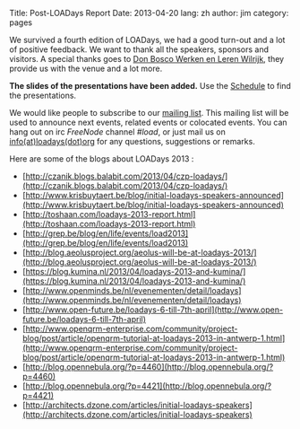 Title: Post-LOADays Report
Date: 2013-04-20
lang: zh
author: jim
category: pages

We survived a fourth edition of LOADays, we had a good turn-out and a lot of positive feedback.
We want to thank all the speakers, sponsors and visitors.
A special thanks goes to [Don Bosco Werken en Leren Wilrijk](http://www.donboscowilrijk.be/site/), they provide us with the venue and a lot more.

__The slides of the presentations have been added.__ Use the [Schedule](/pages/schedule.html) to find the presentations.

We would like people to subscribe to our [mailing list](http://lists.loadays.org/mailman/listinfo/load).
This mailing list will be used to announce next events, related events or colocated events.
You can hang out on irc _FreeNode_ channel _#load_, or just mail us on [info(at)loadays(dot)org](mailto:info@loadays.org) for any questions, suggestions or remarks.

Here are some of the blogs about LOADays 2013 :

-   [http://czanik.blogs.balabit.com/2013/04/czp-loadays/](http://czanik.blogs.balabit.com/2013/04/czp-loadays/)
-   [http://www.krisbuytaert.be/blog/initial-loadays-speakers-announced](http://www.krisbuytaert.be/blog/initial-loadays-speakers-announced)
-   [http://toshaan.com/loadays-2013-report.html](http://toshaan.com/loadays-2013-report.html)
-   [http://grep.be/blog/en/life/events/load2013](http://grep.be/blog/en/life/events/load2013)
-   [http://blog.aeolusproject.org/aeolus-will-be-at-loadays-2013/](http://blog.aeolusproject.org/aeolus-will-be-at-loadays-2013/)
-   [https://blog.kumina.nl/2013/04/loadays-2013-and-kumina/](https://blog.kumina.nl/2013/04/loadays-2013-and-kumina/)
-   [http://www.openminds.be/nl/evenementen/detail/loadays](http://www.openminds.be/nl/evenementen/detail/loadays)
-   [http://www.open-future.be/loadays-6-till-7th-april](http://www.open-future.be/loadays-6-till-7th-april)
-   [http://www.openqrm-enterprise.com/community/project-blog/post/article/openqrm-tutorial-at-loadays-2013-in-antwerp-1.html](http://www.openqrm-enterprise.com/community/project-blog/post/article/openqrm-tutorial-at-loadays-2013-in-antwerp-1.html)
-   [http://blog.opennebula.org/?p=4460](http://blog.opennebula.org/?p=4460)
-   [http://blog.opennebula.org/?p=4421](http://blog.opennebula.org/?p=4421)
-   [http://architects.dzone.com/articles/initial-loadays-speakers](http://architects.dzone.com/articles/initial-loadays-speakers)
